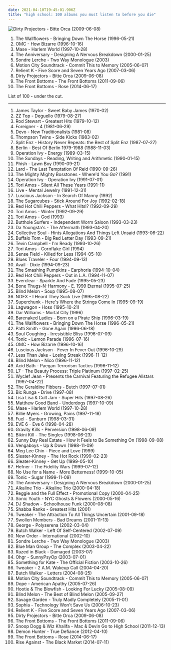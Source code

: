 ```yaml
---
date: 2021-04-10T19:45:01.906Z
title: "high school: 100 albums you must listen to before you die"
---
```

![Dirty Projectors - Bitte Orca (2009-06-08)](http://coverartarchive.org/release/5a5b5fe2-0898-3026-afb7-378fb8373752/8131494180-500.jpg "Dirty Projectors - Bitte Orca (2009-06-08)")
<ol class="albums">
<li data-cover="http://coverartarchive.org/release/6fdb3127-2e84-490d-b96d-6d255cc146a6/25675716252-500.jpg" data-tags="90s" role="button">The Wallflowers - Bringing Down The Horse (1996-05-21)</li>
<li data-cover="https://img.discogs.com/fg6xREr7Ri5etCQwVkwN251aD64=/fit-in/600x525/filters:strip_icc():format(jpeg):mode_rgb():quality(90)/discogs-images/R-745026-1561988603-4040.png.jpg" data-tags="pop" role="button">OMC - How Bizarre (1996-10-16)</li>
<li data-cover="http://coverartarchive.org/release/8e8a352f-7734-375a-8a6f-ef51429efef2/3275196261-500.jpg" data-tags="high school, mase, top25, old faves, hs-college" role="button">Mase - Harlem World (1997-10-28)</li>
<li data-cover="http://coverartarchive.org/release/4d3db5e0-83f7-45d2-8c59-4a0c36c85598/8655861797-500.jpg" data-tags="rock, indie rock, high school, fuck yeah, heroes and villains, vagrant records, rad, indie punk, yeah yeah yeah, designing, emo-tastic, prinnit-exclamationpoint, albums i loved, have a copy" role="button">The Anniversary - Designing A Nervous Breakdown (2000-01-25)</li>
<li data-cover="https://img.discogs.com/lJfsIbR1eYiKn_7LBqccO0cXZ20=/fit-in/600x600/filters:strip_icc():format(jpeg):mode_rgb():quality(90)/discogs-images/R-759412-1284497750.jpeg.jpg" data-tags="singer-songwriter, albums i played hell out of, two way monologue" role="button">Sondre Lerche - Two Way Monologue (2003)</li>
<li data-cover="http://coverartarchive.org/release/b385a012-e088-426d-980b-acdf114ef775/10187762153-500.jpg" data-tags="pop punk" role="button">Motion City Soundtrack - Commit This to Memory (2005-06-07)</li>
<li data-cover="http://coverartarchive.org/release/8786d6f0-2b86-4c8b-b755-91ae537d2095/25368596465-500.jpg" data-tags="christian rock" role="button">Relient K - Five Score and Seven Years Ago (2007-03-06)</li>
<li data-cover="http://coverartarchive.org/release/5a5b5fe2-0898-3026-afb7-378fb8373752/8131494180-500.jpg" data-tags="experimental, indie rock, freak folk" role="button">Dirty Projectors - Bitte Orca (2009-06-08)</li>
<li data-cover="http://coverartarchive.org/release/9e5f8261-6513-4a90-91c9-76c0562a27f5/13719785746-500.jpg" data-tags="indie rock, high school, folk punk" role="button">The Front Bottoms - The Front Bottoms (2011-09-06)</li>
<li data-cover="http://coverartarchive.org/release/87b091a1-c5b8-4ac3-a2d5-e9a6f7e19f6f/7548157736-500.jpg" data-tags="indie, indie rock, high school, names of people" role="button">The Front Bottoms - Rose (2014-06-17)</li>
</ol>
List of 100 - under the cut.
<!-- more -->

_________________

<ol class="albums">
<li data-cover="https://img.discogs.com/lBoZBxwEhUdHIy0AVxhUhR0Kz_4=/fit-in/600x531/filters:strip_icc():format(jpeg):mode_rgb():quality(90)/discogs-images/R-9284153-1477932849-6111.jpeg.jpg" data-tags="folk" role="button">
James Taylor - Sweet Baby James (1970-02)
</li>
<li data-cover="http://coverartarchive.org/release/0dffb4d4-65ad-3d78-a2ba-42af482f1535/28016827422-500.jpg" data-tags="blues rock, zz top" role="button">
ZZ Top - Deguello (1979-08-27)
</li>
<li data-cover="http://coverartarchive.org/release/1bbc2fa9-e9ce-39fd-8a6a-5b3823496949/16050649122-500.jpg" data-tags="pop, rock, classic rock, 70s" role="button">
Rod Stewart - Greatest Hits (1979-10-12)
</li>
<li data-cover="http://coverartarchive.org/release/e781d7d3-0687-400c-846e-ec4f77e3ec53/3024479189-500.jpg" data-tags="80s, classic rock, hard rock, rock" role="button">
Foreigner - 4 (1981-06-29)
</li>
<li data-cover="https://img.discogs.com/CGPLGhTxTTabsZKY2Mo9pC6bSAM=/fit-in/600x600/filters:strip_icc():format(jpeg):mode_rgb():quality(90)/discogs-images/R-558929-1327210073.jpeg.jpg" data-tags="new wave" role="button">
Devo - New Traditionalists (1981-08)
</li>
<li data-cover="http://coverartarchive.org/release/782c3072-ab2e-4134-b3c2-d77a12dfa6f1/28399135326-500.jpg" data-tags="80s, new wave" role="button">
Thompson Twins - Side Kicks (1983-02)
</li>
<li data-cover="http://coverartarchive.org/release/08a8453a-cff2-3c4f-9a18-5fc1c32f1bb8/1081298763-500.jpg" data-tags="kiwi" role="button">
Split Enz - History Never Repeats: the Best of Split Enz (1987-07-27)
</li>
<li data-cover="http://coverartarchive.org/release/54505d79-b295-4a60-9cd3-06f6c6c5bdda/26499964153-500.jpg" data-tags="pop, 80s, alternative, you dont know, take my breath away, like flames" role="button">
Berlin - Best Of Berlin 1979-1988 (1988-11-03)
</li>
<li data-cover="http://coverartarchive.org/release/3b7b3ed6-1d46-4d49-ad8d-014f3d4086bd/1482836258-500.jpg" data-tags="punk, ska, ska punk, punk rock" role="button">
Operation Ivy - Energy (1989-03-15)
</li>
<li data-cover="https://img.discogs.com/SpUfO0hlVx3zNOa9xDIcmoiBRQo=/fit-in/600x600/filters:strip_icc():format(jpeg):mode_rgb():quality(90)/discogs-images/R-547138-1557678650-4661.jpeg.jpg" data-tags="dream pop" role="button">
The Sundays - Reading, Writing and Arithmetic (1990-01-15)
</li>
<li data-cover="http://coverartarchive.org/release/b88a2c3c-f3b6-4774-b44b-6661b1263a34/14638229988-500.jpg" data-tags="90s" role="button">
Phish - Lawn Boy (1990-09-21)
</li>
<li data-cover="https://img.discogs.com/6ZlsbVRcVdECVmYqajQ-fIp-rog=/fit-in/600x601/filters:strip_icc():format(jpeg):mode_rgb():quality(90)/discogs-images/R-168447-1340085807-2005.jpeg.jpg" data-tags="industrial punk, industrial" role="button">
Lard - The Last Temptation Of Reid (1990-09-26)
</li>
<li data-cover="http://coverartarchive.org/release/2355a945-4488-4235-afbe-65eb34aaab45/13770993460-500.jpg" data-tags="alternative, ska, 90s, high school, skacore, the mighty mighty bosstones, where-d you go, k1r7m" role="button">
The Mighty Mighty Bosstones - Where'd You Go? (1991)
</li>
<li data-cover="http://coverartarchive.org/release/7a5c73ca-9819-49dc-baec-bb99573720c8/23134904254-500.jpg" data-tags="punk" role="button">
Operation Ivy - Operation Ivy (1991-07-01)
</li>
<li data-cover="http://coverartarchive.org/release/0ada0b78-85d1-49c6-9400-c20ec5ad7789/16480615961-500.jpg" data-tags="alternative, female vocalists, 90s, high school, nice nite, freshness of love" role="button">
Tori Amos - Silent All These Years (1991-11)
</li>
<li data-cover="http://coverartarchive.org/release/6ce98bda-1db0-3915-bcd1-f0ffc63997d6/17058903036-500.jpg" data-tags="90s, alternative rock, rock" role="button">
Live - Mental Jewelry (1991-12-31)
</li>
<li data-cover="https://img.discogs.com/vI-2kvfI5HSoVkvlTCsDFXEdVsA=/fit-in/600x598/filters:strip_icc():format(jpeg):mode_rgb():quality(90)/discogs-images/R-68975-1476908710-8351.jpeg.jpg" data-tags="alternative, female vocalists, 90s" role="button">
Luscious Jackson - In Search Of Manny (1992)
</li>
<li data-cover="http://coverartarchive.org/release/bc30517f-15a6-45e8-a40a-3e85f3e91e16/9538648138-500.jpg" data-tags="90s, icelandic" role="button">
The Sugarcubes - Stick Around For Joy (1992-02-18)
</li>
<li data-cover="http://coverartarchive.org/release/7ce9f37a-2885-43f5-8c36-b6294dbfadf9/26393776128-500.jpg" data-tags="rock, alternative, funk, funk rock" role="button">
Red Hot Chili Peppers - What Hits!? (1992-09-29)
</li>
<li data-cover="https://img.discogs.com/vWeYc_m_2FWBlIj7kDovCLzRi2w=/fit-in/600x600/filters:strip_icc():format(jpeg):mode_rgb():quality(90)/discogs-images/R-3233908-1321635138.jpeg.jpg" data-tags="alternative, 90s" role="button">
Tori Amos - Winter (1992-09-29)
</li>
<li data-cover="http://coverartarchive.org/release/18dfdd8c-96d9-420e-979d-62ece67dfa87/10697372151-500.jpg" data-tags="alternative, female vocalists, 90s, high school, two or more artists with the same name, yay and hooray and yippee and huzzah, songs better than dont look back in anger, sweet and neato sounds, spacecow, when we were older and our hair was longer, lovely music i wish i could dance on it but i hate to dance, no gum on monday, bossy cow, kittycow, new milkmaid, tdhassociation" role="button">
Tori Amos - God (1993)
</li>
<li data-cover="http://coverartarchive.org/release/617e6155-432c-4c95-a9ab-b78e1c7838c2/11841421329-500.jpg" data-tags="rock, alternative rock, alternative, psychedelic" role="button">
Butthole Surfers - Independent Worm Saloon (1993-03-23)
</li>
<li data-cover="https://img.discogs.com/_v1RL0lDr8zmNaKUKlk3OLy-crk=/fit-in/600x590/filters:strip_icc():format(jpeg):mode_rgb():quality(90)/discogs-images/R-781267-1158111917.jpeg.jpg" data-tags="high school" role="button">
Da Youngsta's - The Aftermath (1993-04-20)
</li>
<li data-cover="http://coverartarchive.org/release/0aab0d69-7952-495a-a62b-bae6cd9e59ac/15331495852-500.jpg" data-tags="rock, 90s" role="button">
Collective Soul - Hints Allegations And Things Left Unsaid (1993-06-22)
</li>
<li data-cover="http://coverartarchive.org/release/e3347148-ff9a-4fff-a00e-35a171f86d27/13069256471-500.jpg" data-tags="classic rock, rock, punk, psychedelic, garage rock, glam rock, powerpop, high school, sommer, proto punk, my so-called life, i remember you, other great tracks, rock-protopunk, flashback alternatives, 20 favorite albums of 1993, my 100 favorite albums of the 1990s, big red letter day, soda-jerk" role="button">
Buffalo Tom - Big Red Letter Day (1993-09-21)
</li>
<li data-cover="https://img.discogs.com/ic17miQmzm7sZejdSLJk3BOrWnM=/fit-in/600x600/filters:strip_icc():format(jpeg):mode_rgb():quality(90)/discogs-images/R-4394685-1584886885-8335.jpeg.jpg" data-tags="90s, rnb" role="button">
Tevin Campbell - I'm Ready (1993-10-26)
</li>
<li data-cover="http://coverartarchive.org/release/a2fb80af-6526-4f03-a4de-bb5f671ef469/10697500840-500.jpg" data-tags="alternative, female vocalists, 90s, high school, t amos, tdhassociation" role="button">
Tori Amos - Cornflake Girl (1994)
</li>
<li data-cover="http://coverartarchive.org/release/ae7ac6f2-8e6b-4d7c-bafa-1eb94a6ee4f4/16006511307-500.jpg" data-tags="high school" role="button">
Sense Field - Killed for Less (1994-05-10)
</li>
<li data-cover="http://coverartarchive.org/release/365f2bc6-b56c-460c-9ce9-cde7bb27e46d/10858606127-500.jpg" data-tags="rock, blues, classic rock" role="button">
Blues Traveler - Four (1994-09-13)
</li>
<li data-cover="http://coverartarchive.org/release/0eeda950-b573-4098-b53b-8e33cc7d5571/26595207825-500.jpg" data-tags="punk rock" role="button">
Avail - Dixie (1994-09-23)
</li>
<li data-cover="https://img.discogs.com/wuKGfBnlUDgGq5eJ4kf9VrAIJuk=/fit-in/600x527/filters:strip_icc():format(jpeg):mode_rgb():quality(90)/discogs-images/R-7236404-1602232435-5640.jpeg.jpg" data-tags="alternative rock, 90s, live" role="button">
The Smashing Pumpkins - Earphoria (1994-10-04)
</li>
<li data-cover="http://coverartarchive.org/release/599d1dcd-bb96-4802-91c4-f7afcb0143e1/9742630617-500.jpg" data-tags="90s, rock" role="button">
Red Hot Chili Peppers - Out in L.A. (1994-11-07)
</li>
<li data-cover="https://img.discogs.com/ET7Yy8_knfXR_aToSfd-_4mULc8=/fit-in/600x600/filters:strip_icc():format(jpeg):mode_rgb():quality(90)/discogs-images/R-1750670-1333630000.jpeg.jpg" data-tags="alternative rock, 90s, rock" role="button">
Everclear - Sparkle And Fade (1995-05-23)
</li>
<li data-cover="https://img.discogs.com/rv6Vzq78QsfvRoWBBWpbft4qCrM=/fit-in/600x587/filters:strip_icc():format(jpeg):mode_rgb():quality(90)/discogs-images/R-422498-1329568603.jpeg.jpg" data-tags="hip-hop, rap, g-funk" role="button">
Bone Thugs-N-Harmony - E. 1999 Eternal (1995-07-25)
</li>
<li data-cover="http://coverartarchive.org/release/41caaa9f-a898-41d6-a9c9-f6898d82bbc8/7876650358-500.jpg" data-tags="90s, rock, alternative" role="button">
Blind Melon - Soup (1995-08-07)
</li>
<li data-cover="https://img.discogs.com/BhdybDRU3hfzw4ZEEyLCsDt2M84=/fit-in/600x596/filters:strip_icc():format(jpeg):mode_rgb():quality(90)/discogs-images/R-13354263-1552650252-7626.jpeg.jpg" data-tags="punk" role="button">
NOFX - I Heard They Suck Live (1995-08-22)
</li>
<li data-cover="https://img.discogs.com/IsA2lRX4hijtlfG_OG9u4qil_vY=/fit-in/600x593/filters:strip_icc():format(jpeg):mode_rgb():quality(90)/discogs-images/R-2600062-1541106061-4206.jpeg.jpg" data-tags="rock, indie rock" role="button">
Superchunk - Here's Where the Strings Come In (1995-09-19)
</li>
<li data-cover="http://coverartarchive.org/release/cba9f075-16ec-43bd-bcd8-327289ead760/26290642069-500.jpg" data-tags="punk" role="button">
Lagwagon - Hoss (1995-10-21)
</li>
<li data-cover="http://coverartarchive.org/release/16b92612-7634-4053-8464-b1b0e18847f2/5641031475-500.jpg" data-tags="female" role="button">
Dar Williams - Mortal City (1996)
</li>
<li data-cover="http://coverartarchive.org/release/21a3024b-46ab-4924-8103-7f0e7b6480dd/5079193698-500.jpg" data-tags="1990s" role="button">
Barenaked Ladies - Born on a Pirate Ship (1996-03-19)
</li>
<li data-cover="http://coverartarchive.org/release/6fdb3127-2e84-490d-b96d-6d255cc146a6/25675716252-500.jpg" data-tags="90s" role="button">
The Wallflowers - Bringing Down The Horse (1996-05-21)
</li>
<li data-cover="http://coverartarchive.org/release/888bc005-3878-4054-b548-75ca8bdfe801/3774205017-500.jpg" data-tags="90s, rock, patti smith" role="button">
Patti Smith - Gone Again (1996-06-18)
</li>
<li data-cover="https://img.discogs.com/Img-_OVQGzc_ouQJFXUdIVb8P70=/fit-in/600x594/filters:strip_icc():format(jpeg):mode_rgb():quality(90)/discogs-images/R-197687-1250854872.jpeg.jpg" data-tags="experimental, alternative, 90s" role="button">
Soul Coughing - Irresistible Bliss (1996-07-09)
</li>
<li data-cover="http://coverartarchive.org/release/dd51cabe-c150-38cf-b0cd-ebc9e5c9994f/27541946371-500.jpg" data-tags="alternative rock, rock" role="button">
Tonic - Lemon Parade (1996-07-16)
</li>
<li data-cover="https://img.discogs.com/fg6xREr7Ri5etCQwVkwN251aD64=/fit-in/600x525/filters:strip_icc():format(jpeg):mode_rgb():quality(90)/discogs-images/R-745026-1561988603-4040.png.jpg" data-tags="pop" role="button">
OMC - How Bizarre (1996-10-16)
</li>
<li data-cover="http://coverartarchive.org/release/530fea01-7df5-4800-9cfa-a679517ab8e4/11571470868-500.jpg" data-tags="alternative, rock, female vocalists, 90s" role="button">
Luscious Jackson - Fever In Fever Out (1996-10-29)
</li>
<li data-cover="http://coverartarchive.org/release/9bc4688e-2268-4765-9d1c-f7c7d621304c/7535656529-500.jpg" data-tags="ska punk, ska" role="button">
Less Than Jake - Losing Streak (1996-11-12)
</li>
<li data-cover="http://coverartarchive.org/release/4b6b7fc2-39e7-4986-88ab-aa165a6f79c0/16054483460-500.jpg" data-tags="alternative, rock" role="button">
Blind Melon - Nico (1996-11-12)
</li>
<li data-cover="http://coverartarchive.org/release/4512ec2a-f833-4be5-85d3-b2007639bcef/5651025580-500.jpg" data-tags="sludge" role="button">
Acid Bath - Paegan Terrorism Tactics (1996-11-12)
</li>
<li data-cover="http://coverartarchive.org/release/a003e8c3-952e-422b-8ff0-595d0fc9be87/11909623324-500.jpg" data-tags="grunge, l7" role="button">
L7 - The Beauty Process: Triple Platinum (1997-02-25)
</li>
<li data-cover="http://coverartarchive.org/release/36ecae5a-adbf-37b5-a745-f6f9ebce9e9d/12523959767-500.jpg" data-tags="90s" role="button">
Wyclef Jean - Presents the Carnival Featuring the Refugee Allstars (1997-04-22)
</li>
<li data-cover="https://img.discogs.com/vgsFH9bri9oekF96uuqa4jQxFIg=/fit-in/600x600/filters:strip_icc():format(jpeg):mode_rgb():quality(90)/discogs-images/R-772862-1332976007.jpeg.jpg" data-tags="indie, rock, alternative, freak folk, high school, goodwillcore" role="button">
The Geraldine Fibbers - Butch (1997-07-01)
</li>
<li data-cover="https://img.discogs.com/8_zs1rwhyuZmunrNHaMa5Ex_fLY=/fit-in/589x600/filters:strip_icc():format(jpeg):mode_rgb():quality(90)/discogs-images/R-3551863-1334978409.jpeg.jpg" data-tags="easy listening" role="button">
Bic Runga - Drive (1997-08)
</li>
<li data-cover="http://coverartarchive.org/release/55a040de-5e3f-4e6c-8430-b977e812be10/27801153390-500.jpg" data-tags="80s, dance, freestyle, lisalisa o cult jam superhits" role="button">
Lisa Lisa & Cult Jam - Super Hits (1997-08-26)
</li>
<li data-cover="http://coverartarchive.org/release/0578fb61-ee67-412d-9097-3643f7064d03/16059912647-500.jpg" data-tags="rock, canadian, high school" role="button">
Matthew Good Band - Underdogs (1997-10-09)
</li>
<li data-cover="http://coverartarchive.org/release/8e8a352f-7734-375a-8a6f-ef51429efef2/3275196261-500.jpg" data-tags="high school, mase, top25, old faves, hs-college" role="button">
Mase - Harlem World (1997-10-28)
</li>
<li data-cover="http://coverartarchive.org/release/d5e939ce-217e-3501-82d9-e89514cbeed0/21943957318-500.jpg" data-tags="90s, female vocalist, high school, growing, one-hit-wonder, living in oblivion, driving tunes, weallgetold, pains, albums in my cd rack" role="button">
Billie Myers - Growing, Pains (1997-11-18)
</li>
<li data-cover="http://coverartarchive.org/release/ee01592b-5da1-3dea-a289-d2b0906b7d5a/5679112410-500.jpg" data-tags="rock" role="button">
Fuel - Sunburn (1998-03-31)
</li>
<li data-cover="http://coverartarchive.org/release/9535206c-8d97-4490-8ad5-29fab131f98e/1310954331-500.jpg" data-tags="alternative, 90s, alternative rock" role="button">
EVE 6 - Eve 6 (1998-04-28)
</li>
<li data-cover="https://img.discogs.com/8zcWKftXwoIBgmodN2XjgKC6sys=/fit-in/589x599/filters:strip_icc():format(jpeg):mode_rgb():quality(90)/discogs-images/R-1062809-1189214591.jpeg.jpg" data-tags="industrial rock" role="button">
Gravity Kills - Perversion (1998-06-09)
</li>
<li data-cover="http://coverartarchive.org/release/04a54ce3-7ca8-4d5c-80d7-b559c190a88f/21104193544-500.jpg" data-tags="punk rock, punk, riot grrrl" role="button">
Bikini Kill - The Singles (1998-06-23)
</li>
<li data-cover="http://coverartarchive.org/release/d28b1565-137e-475b-b554-a4a9cde3810b/15145525545-500.jpg" data-tags="emo, indie rock" role="button">
Sunny Day Real Estate - How It Feels to Be Something On (1998-09-08)
</li>
<li data-cover="https://img.discogs.com/NnGHLIxeXV1E--Ecdf2YGzXNsUM=/fit-in/300x257/filters:strip_icc():format(jpeg):mode_rgb():quality(90)/discogs-images/R-1604829-1338416394-6934.jpeg.jpg" data-tags="high school, remix album, bought used" role="button">
Vengaboys - Up & Down (1998-11-09)
</li>
<li data-cover="http://coverartarchive.org/release/5700fa70-1bba-4054-a955-a344d6645e38/25013677300-500.jpg" data-tags="high school, meg lee chin, introductory album, bought used" role="button">
Meg Lee Chin - Piece and Love (1999)
</li>
<li data-cover="http://coverartarchive.org/release/69dfd0a6-b201-418b-ad01-5be713f43195/10549318371-500.jpg" data-tags="indie rock, indie, female vocalists" role="button">
Sleater-Kinney - The Hot Rock (1999-02-23)
</li>
<li data-cover="https://img.discogs.com/p67R5wVMPRrritlUb5ADjDvU0fg=/fit-in/600x599/filters:strip_icc():format(jpeg):mode_rgb():quality(90)/discogs-images/R-806435-1399722686-3705.jpeg.jpg" data-tags="indie, female vocalists, 90s, high school, grrrl group" role="button">
Sleater-Kinney - Get Up (1999-05-10)
</li>
<li data-cover="http://coverartarchive.org/release/6fbfae69-9f1b-409d-8d2f-0e63600d22a9/8770418631-500.jpg" data-tags="indie, alternative, indie pop" role="button">
Hefner - The Fidelity Wars (1999-07-12)
</li>
<li data-cover="http://coverartarchive.org/release/272591da-1dd6-4713-8e01-7d180861129c/11739078476-500.jpg" data-tags="pop punk, punk rock" role="button">
No Use for a Name - More Betterness! (1999-10-05)
</li>
<li data-cover="http://coverartarchive.org/release/fc6c7563-3bbb-4055-929c-ce972a5f7988/7689200322-500.jpg" data-tags="90s" role="button">
Tonic - Sugar (1999-11-09)
</li>
<li data-cover="http://coverartarchive.org/release/4d3db5e0-83f7-45d2-8c59-4a0c36c85598/8655861797-500.jpg" data-tags="rock, indie rock, high school, fuck yeah, heroes and villains, vagrant records, rad, indie punk, yeah yeah yeah, designing, emo-tastic, prinnit-exclamationpoint, albums i loved, have a copy" role="button">
The Anniversary - Designing A Nervous Breakdown (2000-01-25)
</li>
<li data-cover="http://coverartarchive.org/release/3742b473-5099-4e27-8c4e-2eec5844c0e2/8791287911-500.jpg" data-tags="punk rock, punk" role="button">
Alkaline Trio - Alkaline Trio (2000-04-18)
</li>
<li data-cover="https://img.discogs.com/lTygThxT-_24I5JTRVskKLtTSRA=/fit-in/600x598/filters:strip_icc():format(jpeg):mode_rgb():quality(90)/discogs-images/R-459195-1349038462-4693.jpeg.jpg" data-tags="indie, rock, alternative, reggie" role="button">
Reggie and the Full Effect - Promotional Copy (2000-04-25)
</li>
<li data-cover="http://coverartarchive.org/release/e874cafd-1266-4627-962b-3011feb70f0f/7678581820-500.jpg" data-tags="experimental, experimental rock, 00s" role="button">
Sonic Youth - NYC Ghosts & Flowers (2000-05-16)
</li>
<li data-cover="http://coverartarchive.org/release/8dd3b09c-2a17-4242-bb85-d835f066029e/2685241577-500.jpg" data-tags="funk, trip hop" role="button">
DJ Shadow - Schoolhouse Funk (2000-08-08)
</li>
<li data-cover="http://coverartarchive.org/release/ecd06f8a-1ed9-47c2-8e30-22641b714dbe/7455590705-500.jpg" data-tags="reggae, dancehall" role="button">
Shabba Ranks - Greatest Hits (2001)
</li>
<li data-cover="http://coverartarchive.org/release/37951e6b-49de-4a30-8a42-5c0b366bba51/2282468205-500.jpg" data-tags="for rainy days, high school" role="button">
Tweaker - The Attraction To All Things Uncertain (2001-09-18)
</li>
<li data-cover="http://coverartarchive.org/release/d2d3d898-2885-433b-99b2-2fe9e9eeaa4d/3331978901-500.jpg" data-tags="hip-hop" role="button">
Swollen Members - Bad Dreams (2001-11-13)
</li>
<li data-cover="http://coverartarchive.org/release/a8d5ab9a-5c40-4364-af80-f2337b91fb9a/18080007064-500.jpg" data-tags="pop, female vocalists, trip hop, australia, high school, road trip, from mark, buzakara luvs music, perth03, cristal voice, female - george" role="button">
George - Polyserena (2002-03-04)
</li>
<li data-cover="http://coverartarchive.org/release/4c1d5131-ab01-4451-ada7-eb3850f6a196/14766541965-500.jpg" data-tags="indie, rock, pop rock, singer, songwriter, high school, producer, discoverockult, just another folk singer" role="button">
Butch Walker - Left Of Self-Centered (2002-07-09)
</li>
<li data-cover="https://img.discogs.com/BiVl7pKwXe3Az0ioKn7NqZIZit8=/fit-in/600x591/filters:strip_icc():format(jpeg):mode_rgb():quality(90)/discogs-images/R-85535-1374551650-2056.jpeg.jpg" data-tags="alternative, electronic, synthpop" role="button">
New Order - International (2002-10)
</li>
<li data-cover="https://img.discogs.com/lJfsIbR1eYiKn_7LBqccO0cXZ20=/fit-in/600x600/filters:strip_icc():format(jpeg):mode_rgb():quality(90)/discogs-images/R-759412-1284497750.jpeg.jpg" data-tags="singer-songwriter, albums i played hell out of, two way monologue" role="button">
Sondre Lerche - Two Way Monologue (2003)
</li>
<li data-cover="http://coverartarchive.org/release/19553e96-ebae-4b3e-a5f9-57f2148c4e11/11439502941-500.jpg" data-tags="instrumental, experimental, electronic" role="button">
Blue Man Group - The Complex (2003-04-22)
</li>
<li data-cover="http://coverartarchive.org/release/1926a348-378b-4866-8d37-29b016fceaf3/10610336195-500.jpg" data-tags="dance, high school, introductory album, r black" role="button">
Razed in Black - Damaged (2003-07)
</li>
<li data-cover="http://coverartarchive.org/release/34de4124-76fd-4596-a891-82a9041612f9/6485727185-500.jpg" data-tags="radio radio radio" role="button">
Ohgr - SunnyPsyOp (2003-07-01)
</li>
<li data-cover="https://img.discogs.com/rEvgAwxF73rxJs5OmTp4rRnlBeY=/fit-in/600x600/filters:strip_icc():format(jpeg):mode_rgb():quality(90)/discogs-images/R-2684179-1296449932.jpeg.jpg" data-tags="australia, high school, velvet, low key, sydney04" role="button">
Something for Kate - The Official Fiction (2003-10-26)
</li>
<li data-cover="http://coverartarchive.org/release/7c9f3c98-ab40-4a43-9d19-62a57b8caa2e/2282476269-500.jpg" data-tags="electronic, high school, emusic, my favorites, collaborative, introductory album, bought used, hella, albums i listen to but will never be counted because of moronic tagging" role="button">
Tweaker - 2 A.M. Wakeup Call (2004-04-20)
</li>
<li data-cover="https://img.discogs.com/5NNYBdvkIRB0AsBAzyOYrzCBOOQ=/fit-in/600x524/filters:strip_icc():format(jpeg):mode_rgb():quality(90)/discogs-images/R-1831018-1510596595-2378.jpeg.jpg" data-tags="indie, rock" role="button">
Butch Walker - Letters (2004-08-25)
</li>
<li data-cover="http://coverartarchive.org/release/b385a012-e088-426d-980b-acdf114ef775/10187762153-500.jpg" data-tags="pop punk" role="button">
Motion City Soundtrack - Commit This to Memory (2005-06-07)
</li>
<li data-cover="https://via.placeholder.com/450" data-tags="industrial metal, nu metal" role="button">
Dope - American Apathy (2005-07-26)
</li>
<li data-cover="http://coverartarchive.org/release/9b1aec1d-b598-46e4-9ae6-9788567df2b8/5831128979-500.jpg" data-tags="pop, rock, singer-songwriter, pop rock, 90s, adult alternative, male vocalists, college, high school, 00s, hootie and the blowfish, i own, four dollar cds" role="button">
Hootie & The Blowfish - Looking For Lucky (2005-08-09)
</li>
<li data-cover="http://coverartarchive.org/release/136b9997-587e-4d4c-88fb-e897e06abefd/12685247063-500.jpg" data-tags="alternative" role="button">
Blind Melon - The Best of Blind Melon (2005-09-27)
</li>
<li data-cover="https://img.discogs.com/wIrXNv46hLGC6lEPz3CFnuZUo6U=/fit-in/544x481/filters:strip_icc():format(jpeg):mode_rgb():quality(90)/discogs-images/R-1049900-1188384845.jpeg.jpg" data-tags="pop" role="button">
Savage Garden - Truly Madly Completely (2005-11-01)
</li>
<li data-cover="http://coverartarchive.org/release/d82c8f12-5f62-3722-a886-fc377cc97a69/15004911710-500.jpg" data-tags="indie rock" role="button">
Sophia - Technology Won't Save Us (2006-10-23)
</li>
<li data-cover="http://coverartarchive.org/release/8786d6f0-2b86-4c8b-b755-91ae537d2095/25368596465-500.jpg" data-tags="christian rock" role="button">
Relient K - Five Score and Seven Years Ago (2007-03-06)
</li>
<li data-cover="http://coverartarchive.org/release/5a5b5fe2-0898-3026-afb7-378fb8373752/8131494180-500.jpg" data-tags="experimental, indie rock, freak folk" role="button">
Dirty Projectors - Bitte Orca (2009-06-08)
</li>
<li data-cover="http://coverartarchive.org/release/9e5f8261-6513-4a90-91c9-76c0562a27f5/13719785746-500.jpg" data-tags="indie rock, high school, folk punk" role="button">
The Front Bottoms - The Front Bottoms (2011-09-06)
</li>
<li data-cover="http://coverartarchive.org/release/110ec4df-2ecd-4a55-b905-ec3c929d5782/10054194025-500.jpg" data-tags="wiz khalifa" role="button">
Snoop Dogg & Wiz Khalifa - Mac & Devin Go to High School (2011-12-13)
</li>
<li data-cover="http://coverartarchive.org/release/249fff88-c722-492c-9c2c-5057fde75de2/6779333944-500.jpg" data-tags="metalcore, christian, melodic metalcore" role="button">
Demon Hunter - True Defiance (2012-04-10)
</li>
<li data-cover="http://coverartarchive.org/release/87b091a1-c5b8-4ac3-a2d5-e9a6f7e19f6f/7548157736-500.jpg" data-tags="indie, indie rock, high school, names of people" role="button">
The Front Bottoms - Rose (2014-06-17)
</li>
<li data-cover="http://coverartarchive.org/release/13c203d1-c159-4cf1-b841-dbd580afb5d5/7635854563-500.jpg" data-tags="melodic hardcore, punk rock" role="button">
Rise Against - The Black Market (2014-07-11)
</li>
</ol>